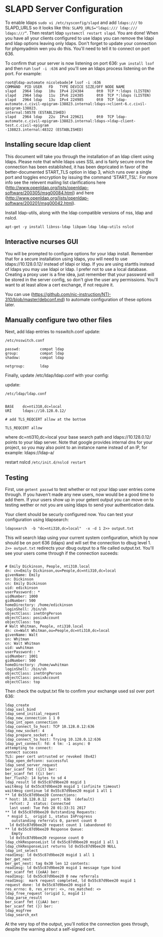 # SLAPD Server Configuration
To enable ldaps `sudo vi /etc/sysconfig/slapd` and add `ldaps:///` to SLAPD_URLS so it looks like this: `SLAPD_URLS="ldapi:/// ldap:/// ldaps:///“`.  Then restart ldap
`systemctl restart slapd`.  You are done!  When you have all your clients configured to use ldaps you can remove the ldapi and ldap options leaving only ldaps.  Don't forget to update your connection for phpmyadmin wen you do this.  You'll need to tell it to connect on port 636.

To confirm that your server is now listening on port 636: `yum install lsof` and then run `lsof -i :636` and you'll see an ldaps process listening on the port.  For example:

```
root@ldap-automate nicolebade]# lsof -i :636
COMMAND  PID USER   FD   TYPE DEVICE SIZE/OFF NODE NAME
slapd   2964 ldap   10u  IPv4 224384      0t0  TCP *:ldaps (LISTEN)
slapd   2964 ldap   11u  IPv6 224385      0t0  TCP *:ldaps (LISTEN)
slapd   2964 ldap   13u  IPv4 224985      0t0  TCP ldap-automate.c.civil-epigram-138823.internal:ldaps->client-6.c.civil-epigram-138823.
internal:58578 (ESTABLISHED)
slapd   2964 ldap   22u  IPv4 229621      0t0  TCP ldap-automate.c.civil-epigram-138823.internal:ldaps->ldap-client-test.c.civil-epigram
-138823.internal:48322 (ESTABLISHED)
```

## Installing secure ldap client
This document will take you through the installation of an ldap client using ldaps.  Please note that while ldaps uses SSL and is fairly secure once the connection has been established, it has been depricated in favor of the better-documented START_TLS option in ldap 3, which runs over a single port and toggles encryption by issuing the command 'START_TSL'.  For more info see the relevent mailing list clarifications here (http://www.openldap.org/lists/openldap-software/200305/msg00084.html) and here (http://www.openldap.org/lists/openldap-software/200201/msg00042.html).


Install ldap-utils, along with the ldap compatible versions of nss, ldap and nslcd.

```
apt-get -y install libnss-ldap libpam-ldap ldap-utils nslcd
```

## Interactive ncurses GUI

You will be prompted to configure options for your ldap install.  Remember that for a secure installation using ldaps, you will need to use ldaps://10.128.0.12/ instead of ldapi or ldap.  If you are using starttls instead of ldaps you may use ldapi or ldap.  I prefer not to use a local database.  Creating a proxy user is a fine idea, just remember that your password will be stored in the server config, so don't give the user any permissions.  You'll want to at least allow a cert exchange, if not require it.

You can use (https://github.com/nic-instruction/NTI-310/blob/master/debconf.md) to automate configuration of these options later. 

## Manually configure two other files

Next, add ldap entries to nsswitch.conf
update: 
```
/etc/nsswitch.conf

passwd:         compat ldap
group:          compat ldap
shadow:         compat ldap

netgroup:       ldap
```

Finally, update /etc/ldap/ldap.conf with your config:

update:
```
/etc/ldap/ldap.conf


BASE    dc=nti310,dc=local
URI     ldaps://10.128.0.12/

# add TLS_REQCERT allow at the bottom

TLS_REQCERT allow
```

where dc=nti310,dc=local your base search path and ldaps://10.128.0.12/ points to your ldap server.  Note that google provides internal dns for your project, so you may also point to an instance name instead of an IP, for example: ldaps://ldap-a/ 

restart nslcd
`/etc/init.d/nslcd restart`

## Testing

First, use `getent passwd` to test whether or not your ldap user entries come through.  If you haven't made any new users, now would be a good time to add them.  If your users show up in your getent output you can move on to testing wether or not you are using ldaps to send your authentication data.


Your client should be securly configured now.  You can test your configuration using ldapsearch:

```
ldapsearch  -b "dc=nti310,dc=local"  -x -d 1 2>> output.txt
```

This will search ldap using your current system configuration, which by now should be on port 636 (ldaps) and will set the connection to dbug level 1.  `2>> output.txt` redirects your dbug output to a file called output.txt.  You'll see your users come through if the connection suceeds:

```

# Emily Dickinson, People, nti310.local
dn: cn=Emily Dickinson,ou=People,dc=nti310,dc=local
givenName: Emily
sn: Dickinson
cn: Emily Dickinson
uid: edickinson
userPassword:: *
uidNumber: 1000
gidNumber: 500
homeDirectory: /home/edickinson
loginShell: /bin/sh
objectClass: inetOrgPerson
objectClass: posixAccount
objectClass: top
# Walt Whitman, People, nti310.local
dn: cn=Walt Whitman,ou=People,dc=nti310,dc=local
givenName: Walt
sn: Whitman
cn: Walt Whitman
uid: wwhitman
userPassword:: *
uidNumber: 1001
gidNumber: 500
homeDirectory: /home/wwhitman
loginShell: /bin/sh
objectClass: inetOrgPerson
objectClass: posixAccount
objectClass: top
```

Then check the output.txt file to confirm your exchange used ssl over port 636:

```
ldap_create
ldap_sasl_bind
ldap_send_initial_request
ldap_new_connection 1 1 0
ldap_int_open_connection
ldap_connect_to_host: TCP 10.128.0.12:636
ldap_new_socket: 4
ldap_prepare_socket: 4
ldap_connect_to_host: Trying 10.128.0.12:636
ldap_pvt_connect: fd: 4 tm: -1 async: 0
attempting to connect: 
connect success
TLS: peer cert untrusted or revoked (0x42)
ldap_open_defconn: successful
ldap_send_server_request
ber_scanf fmt ({it) ber:
ber_scanf fmt ({i) ber:
ber_flush2: 14 bytes to sd 4
ldap_result ld 0x55c87d9bee20 msgid 1
wait4msg ld 0x55c87d9bee20 msgid 1 (infinite timeout)
wait4msg continue ld 0x55c87d9bee20 msgid 1 all 1
** ld 0x55c87d9bee20 Connections:
* host: 10.128.0.12  port: 636  (default)
  refcnt: 2  status: Connected
  last used: Tue Feb 28 01:33:31 2017
** ld 0x55c87d9bee20 Outstanding Requests:
 * msgid 1,  origid 1, status InProgress
   outstanding referrals 0, parent count 0
  ld 0x55c87d9bee20 request count 1 (abandoned 0)
** ld 0x55c87d9bee20 Response Queue:
   Empty
  ld 0x55c87d9bee20 response count 0
ldap_chkResponseList ld 0x55c87d9bee20 msgid 1 all 1
ldap_chkResponseList returns ld 0x55c87d9bee20 NULL
ldap_int_select
read1msg: ld 0x55c87d9bee20 msgid 1 all 1
ber_get_next
ber_get_next: tag 0x30 len 12 contents:
read1msg: ld 0x55c87d9bee20 msgid 1 message type bind
ber_scanf fmt ({eAA) ber:
read1msg: ld 0x55c87d9bee20 0 new referrals
read1msg:  mark request completed, ld 0x55c87d9bee20 msgid 1
request done: ld 0x55c87d9bee20 msgid 1
res_errno: 0, res_error: <>, res_matched: <>
ldap_free_request (origid 1, msgid 1)
ldap_parse_result
ber_scanf fmt ({iAA) ber:
ber_scanf fmt (}) ber:
ldap_msgfree
ldap_search_ext
```

At the very top of the output, you'll notice the connection goes through, despite the warning about a self-signed cert.

